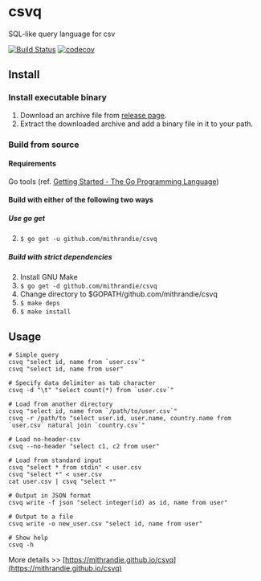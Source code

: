 # csvq

SQL-like query language for csv

[![Build Status](https://travis-ci.org/mithrandie/csvq.svg?branch=master)](https://travis-ci.org/mithrandie/csvq)
[![codecov](https://codecov.io/gh/mithrandie/csvq/branch/master/graph/badge.svg)](https://codecov.io/gh/mithrandie/csvq)

## Install

### Install executable binary

1. Download an archive file from [release page](https://github.com/mithrandie/csvq/releases).
2. Extract the downloaded archive and add a binary file in it to your path.

### Build from source

#### Requirements

Go tools (ref. [Getting Started - The Go Programming Language](https://golang.org/doc/install))

#### Build with either of the following two ways

##### Use go get

2. ```$ go get -u github.com/mithrandie/csvq```

##### Build with strict dependencies

2. Install GNU Make
3. ```$ go get -d github.com/mithrandie/csvq```
4. Change directory to $GOPATH/github.com/mithrandie/csvq
5. ```$ make deps```
6. ```$ make install```

## Usage

```shell
# Simple query
csvq "select id, name from `user.csv`"
csvq "select id, name from user"

# Specify data delimiter as tab character
csvq -d "\t" "select count(*) from `user.csv`"

# Load from another directory
csvq "select id, name from `/path/to/user.csv`"
csvq -r /path/to "select user.id, user.name, country.name from `user.csv` natural join `country.csv`"

# Load no-header-csv
csvq --no-header "select c1, c2 from user"

# Load from standard input
csvq "select * from stdin" < user.csv
csvq "select *" < user.csv
cat user.csv | csvq "select *"

# Output in JSON format
csvq write -f json "select integer(id) as id, name from user"

# Output to a file
csvq write -o new_user.csv "select id, name from user"

# Show help
csvq -h
```

More details >> [https://mithrandie.github.io/csvq](https://mithrandie.github.io/csvq)